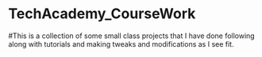 # TechAcademy_CourseWork
#This is a collection of some small class projects that I have done following along with tutorials and making tweaks and modifications as I see fit.
